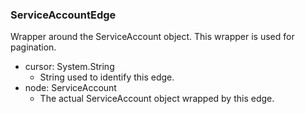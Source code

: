 ### ServiceAccountEdge
Wrapper around the ServiceAccount object. This wrapper is used for pagination.

- cursor: System.String
  - String used to identify this edge.
- node: ServiceAccount
  - The actual ServiceAccount object wrapped by this edge.
